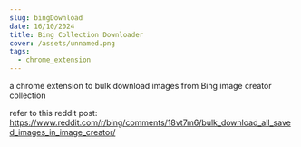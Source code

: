 ```yaml
---
slug: bingDownload
date: 16/10/2024
title: Bing Collection Downloader
cover: /assets/unnamed.png
tags:
  - chrome_extension
---
```

<!--StartFragment-->

a chrome extension to bulk download images from Bing image creator collection

<!--EndFragment-->

r﻿efer to this reddit post: <https://www.reddit.com/r/bing/comments/18vt7m6/bulk_download_all_saved_images_in_image_creator/>